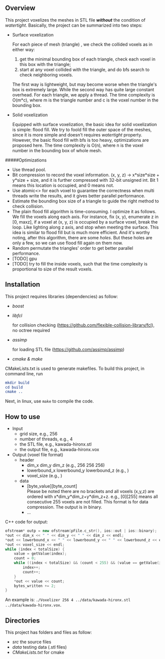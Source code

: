 
## Overview

This project voxelizes the meshes in STL file ***without*** the condition of *watertight*. Basically, the project can be summarized into two steps:

- Surface voxelization

    For each piece of mesh (triangle) , we check the collided voxels as in either way: 
    1. get the minimal bounding box of each triangle, check each voxel in this box with the triangle;
    2. start at any voxel collided with the triangle, and do bfs search to check neighboring voxels. 
    
    The first way is lightweight, but may become worse when the triangle's box is extremely large. While the second way has quite large constant overhead. For each triangle, we apply a thread. The time complexity is O(m*c), where m is the triangle number and c is the voxel number in the bounding box.
- Solid voxelization

    Equipped with surface voxelization, the basic idea for solid voxelization is simple: flood fill. We try to foold fill the outer space of the meshes, since it is more simple and doesn't requires *watertight* property. However, the basic flood fill with bfs is too heavy, optimizations are proposed here. The time complexity is O(n), where n is the voxel number in the bounding box of whole mesh.

#####Optimizations

- Use thread pool. 
- Bit compression to record the voxel information. (x, y, z) -> x\*size\*size + y\*size + size, and it is further compressed with 32-bit unsigned int. Bit 1 means this location is occupied, and 0 means not.
- Use atomic<> for each voxel to guarantee the correctness when multi threads write the results, and it gives better parallel performance.
- Estimate the bounding box size of a triangle to guide the right method to check collision.
- The plain flood fill algorithm is time-consuming. I optimize it as follows. We fill the voxels along each axis. For instance, fix (x, y), enumerate z in [0, maxz], if a voxel at (x, y, z) is occupied by a surface voxel, break the loop. Like lighting along z axis, and stop when meeting the surface. This idea is similar to flood fill but is much more efficient. And it's worthy noting, after this algorithm, there are some *holes*. But these holes are only a few, so we can use flood fill again on them now.
- Random permutate the triangles' order to get better parallel performance.
- [TODO] gpu
- [TODO] try to fill the inside voxels, such that the time complexity is proportional to size of the result voxels.

## Installation


This project requires libraries (dependencies) as follow:

- *boost* 
- *libfcl* 
			
	for collision checking (https://github.com/flexible-collision-library/fcl), no octree required
- *assimp* 

    for loading STL file (https://github.com/assimp/assimp)
- *cmake & make*


CMakeLists.txt is used to generate makefiles. To build this project, in command line, run

``` cmake
mkdir build
cd build
cmake ..
```

Next, in linux, use `make` to compile the code. 

## How to use


- Input
	- grid size, e.g., 256
	- number of threads, e.g., 4
	- the STL file, e.g., kawada-hironx.stl
	- the output file, e.g., kawada-hironx.vox
- Output (voxel file format)	
	- header
		- dim_x dim_y dim_z (e.g., 256 256 256)
		- lowerbound_x lowerbound_y lowerbound_z (e.g., )
		- voxel_size (e.g., )
	- data
		- [byte_value][byte_count] 		
    	Please be noted there are no brackets and all voxels (x,y,z) are ordered with x\*dim_y\*dim_z+y*dim_z+z. e.g., [0][255] means all consecutive 255 voxels are not filled. This format is for data compression. The output is in binary.
		- ...

C++ code for output:

```C++
ofstream* outp = new ofstream(pFile.c_str(), ios::out | ios::binary);
*out << dim_x << " " << dim_y << " " << dim_z << endl;
*out << lowerbound_x << " " << lowerbound_y << " " << lowerbound_z << endl;
*out << voxel_size << endl;
while (index < totalSize) {
	value = getValue(index);
	count = 0;
	while ((index < totalSize) && (count < 255) && (value == getValue(index))) {
		index++;
		count++;
	}
	*out << value << count;
	bytes_written += 2;
}
```

An example is: `./Voxelizer 256 4 ../data/kawada-hironx.stl ../data/kawada-hironx.vox`.
## Directories

This project has folders and files as follow:

 - *src*
    the source files
 - *data* 
    testing data (.stl files)
 - *CMakeLists.txt* 
    for cmake